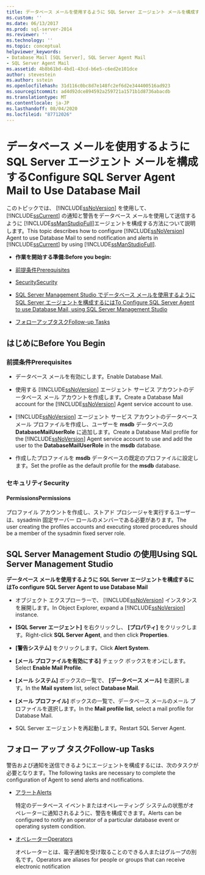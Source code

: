 ```yaml
---
title: データベース メールを使用するように SQL Server エージェント メールを構成する | Microsoft Docs
ms.custom: ''
ms.date: 06/13/2017
ms.prod: sql-server-2014
ms.reviewer: ''
ms.technology: ''
ms.topic: conceptual
helpviewer_keywords:
- Database Mail [SQL Server], SQL Server Agent Mail
- SQL Server Agent Mail
ms.assetid: 4b8b61bd-4bd1-43cd-b6e5-c6ed2e101dce
author: stevestein
ms.author: sstein
ms.openlocfilehash: 31d116c0bc8d7e148fc2ef6d2e344400516ad923
ms.sourcegitcommit: ad4d92dce894592a259721a1571b1d8736abacdb
ms.translationtype: MT
ms.contentlocale: ja-JP
ms.lasthandoff: 08/04/2020
ms.locfileid: "87712026"
---
```

# <a name="configure-sql-server-agent-mail-to-use-database-mail"></a><span data-ttu-id="8ae2a-102">データベース メールを使用するように SQL Server エージェント メールを構成する</span><span class="sxs-lookup"><span data-stu-id="8ae2a-102">Configure SQL Server Agent Mail to Use Database Mail</span></span>
  <span data-ttu-id="8ae2a-103">このトピックでは、 [!INCLUDE[ssNoVersion](../../includes/ssnoversion-md.md)] を使用して、 [!INCLUDE[ssCurrent](../../includes/sscurrent-md.md)] の通知と警告をデータベース メールを使用して送信するように [!INCLUDE[ssManStudioFull](../../includes/ssmanstudiofull-md.md)]エージェントを構成する方法について説明します。</span><span class="sxs-lookup"><span data-stu-id="8ae2a-103">This topic describes how to configure [!INCLUDE[ssNoVersion](../../includes/ssnoversion-md.md)] Agent to use Database Mail to send notification and alerts in [!INCLUDE[ssCurrent](../../includes/sscurrent-md.md)] by using [!INCLUDE[ssManStudioFull](../../includes/ssmanstudiofull-md.md)].</span></span>  
  
-   <span data-ttu-id="8ae2a-104">**作業を開始する準備:**</span><span class="sxs-lookup"><span data-stu-id="8ae2a-104">**Before you begin:**</span></span>  
  
-   [<span data-ttu-id="8ae2a-105">前提条件</span><span class="sxs-lookup"><span data-stu-id="8ae2a-105">Prerequisites</span></span>](#Prerequisites)  
  
-   [<span data-ttu-id="8ae2a-106">Security</span><span class="sxs-lookup"><span data-stu-id="8ae2a-106">Security</span></span>](#Security)  
  
-   [<span data-ttu-id="8ae2a-107">SQL Server Management Studio でデータベース メールを使用するように SQL Server エージェントを構成するには</span><span class="sxs-lookup"><span data-stu-id="8ae2a-107">To Configure SQL Server Agent to use Database Mail, using SQL Server Management Studio</span></span>](#SSMSProcedure)  
  
-   [<span data-ttu-id="8ae2a-108">フォローアップタスク</span><span class="sxs-lookup"><span data-stu-id="8ae2a-108">Follow-up Tasks</span></span>](#Follow_Up)  
  
##  <a name="before-you-begin"></a><a name="BeforeYouBegin"></a> <span data-ttu-id="8ae2a-109">はじめに</span><span class="sxs-lookup"><span data-stu-id="8ae2a-109">Before You Begin</span></span>  
  
###  <a name="prerequisites"></a><a name="Prerequisites"></a> <span data-ttu-id="8ae2a-110">前提条件</span><span class="sxs-lookup"><span data-stu-id="8ae2a-110">Prerequisites</span></span>  
  
-   <span data-ttu-id="8ae2a-111">データベース メールを有効にします。</span><span class="sxs-lookup"><span data-stu-id="8ae2a-111">Enable Database Mail.</span></span>  
  
-   <span data-ttu-id="8ae2a-112">使用する [!INCLUDE[ssNoVersion](../../includes/ssnoversion-md.md)] エージェント サービス アカウントのデータベース メール アカウントを作成します。</span><span class="sxs-lookup"><span data-stu-id="8ae2a-112">Create a Database Mail account for the [!INCLUDE[ssNoVersion](../../includes/ssnoversion-md.md)] Agent service account to use.</span></span>  
  
-   <span data-ttu-id="8ae2a-113">[!INCLUDE[ssNoVersion](../../includes/ssnoversion-md.md)] エージェント サービス アカウントのデータベース メール プロファイルを作成し、ユーザーを **msdb** データベースの **DatabaseMailUserRole** に追加します。</span><span class="sxs-lookup"><span data-stu-id="8ae2a-113">Create a Database Mail profile for the [!INCLUDE[ssNoVersion](../../includes/ssnoversion-md.md)] Agent service account to use and add the user to the **DatabaseMailUserRole** in the **msdb** database.</span></span>  
  
-   <span data-ttu-id="8ae2a-114">作成したプロファイルを **msdb** データベースの既定のプロファイルに設定します。</span><span class="sxs-lookup"><span data-stu-id="8ae2a-114">Set the profile as the default profile for the **msdb** database.</span></span>  
  
###  <a name="security"></a><a name="Security"></a> <span data-ttu-id="8ae2a-115">セキュリティ</span><span class="sxs-lookup"><span data-stu-id="8ae2a-115">Security</span></span>  
  
####  <a name="permissions"></a><a name="Permissions"></a> <span data-ttu-id="8ae2a-116">Permissions</span><span class="sxs-lookup"><span data-stu-id="8ae2a-116">Permissions</span></span>  
 <span data-ttu-id="8ae2a-117">プロファイル アカウントを作成し、ストアド プロシージャを実行するユーザーは、sysadmin 固定サーバー ロールのメンバーである必要があります。</span><span class="sxs-lookup"><span data-stu-id="8ae2a-117">The user creating the profiles accounts and executing stored procedures should be a member of the sysadmin fixed server role.</span></span>  
  
##  <a name="using-sql-server-management-studio"></a><a name="SSMSProcedure"></a> <span data-ttu-id="8ae2a-118">SQL Server Management Studio の使用</span><span class="sxs-lookup"><span data-stu-id="8ae2a-118">Using SQL Server Management Studio</span></span>  
 <span data-ttu-id="8ae2a-119">**データベース メールを使用するように SQL Server エージェントを構成するには**</span><span class="sxs-lookup"><span data-stu-id="8ae2a-119">**To configure SQL Server Agent to use Database Mail**</span></span>  
  
-   <span data-ttu-id="8ae2a-120">オブジェクト エクスプローラーで、 [!INCLUDE[ssNoVersion](../../includes/ssnoversion-md.md)] インスタンスを展開します。</span><span class="sxs-lookup"><span data-stu-id="8ae2a-120">In Object Explorer, expand a [!INCLUDE[ssNoVersion](../../includes/ssnoversion-md.md)] instance.</span></span>  
  
-   <span data-ttu-id="8ae2a-121">**[SQL Server エージェント]** を右クリックし、 **[プロパティ]** をクリックします。</span><span class="sxs-lookup"><span data-stu-id="8ae2a-121">Right-click **SQL Server Agent**, and then click **Properties**.</span></span>  
  
-   <span data-ttu-id="8ae2a-122">**[警告システム]** をクリックします。</span><span class="sxs-lookup"><span data-stu-id="8ae2a-122">Click **Alert System**.</span></span>  
  
-   <span data-ttu-id="8ae2a-123">**[メール プロファイルを有効にする]** チェック ボックスをオンにします。</span><span class="sxs-lookup"><span data-stu-id="8ae2a-123">Select **Enable Mail Profile**.</span></span>  
  
-   <span data-ttu-id="8ae2a-124">**[メール システム]** ボックスの一覧で、 **[データベース メール]** を選択します。</span><span class="sxs-lookup"><span data-stu-id="8ae2a-124">In the **Mail system** list, select **Database Mail**.</span></span>  
  
-   <span data-ttu-id="8ae2a-125">**[メール プロファイル]** ボックスの一覧で、データベース メールのメール プロファイルを選択します。</span><span class="sxs-lookup"><span data-stu-id="8ae2a-125">In the **Mail profile list**, select a mail profile for Database Mail.</span></span>  
  
-   <span data-ttu-id="8ae2a-126">SQL Server エージェントを再起動します。</span><span class="sxs-lookup"><span data-stu-id="8ae2a-126">Restart SQL Server Agent.</span></span>  
  
##  <a name="follow-up-tasks"></a><a name="Follow_Up"></a> <span data-ttu-id="8ae2a-127">フォロー アップ タスク</span><span class="sxs-lookup"><span data-stu-id="8ae2a-127">Follow-up Tasks</span></span>  
 <span data-ttu-id="8ae2a-128">警告および通知を送信できるようにエージェントを構成するには、次のタスクが必要となります。</span><span class="sxs-lookup"><span data-stu-id="8ae2a-128">The following tasks are necessary to complete the configuration of Agent to send alerts and notifications.</span></span>  
  
-   [<span data-ttu-id="8ae2a-129">アラート</span><span class="sxs-lookup"><span data-stu-id="8ae2a-129">Alerts</span></span>](../../ssms/agent/alerts.md)  
  
     <span data-ttu-id="8ae2a-130">特定のデータベース イベントまたはオペレーティング システムの状態がオペレーターに通知されるように、警告を構成できます。</span><span class="sxs-lookup"><span data-stu-id="8ae2a-130">Alerts can be configured to notify an operator of a particular database event or operating system condition.</span></span>  
  
-   [<span data-ttu-id="8ae2a-131">オペレーター</span><span class="sxs-lookup"><span data-stu-id="8ae2a-131">Operators</span></span>](../../ssms/agent/operators.md)  
  
     <span data-ttu-id="8ae2a-132">オペレーターとは、電子通知を受け取ることのできる人またはグループの別名です。</span><span class="sxs-lookup"><span data-stu-id="8ae2a-132">Operators are aliases for people or groups that can receive electronic notification</span></span>  
  
  
